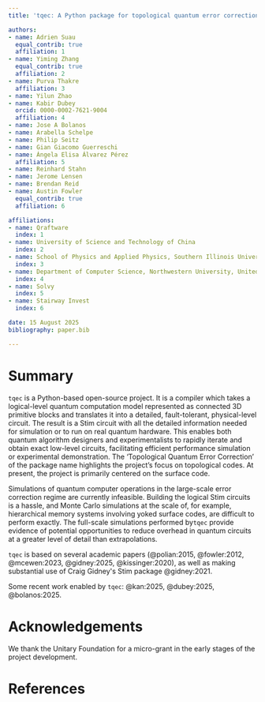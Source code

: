 ```yaml
---
title: 'tqec: A Python package for topological quantum error correction'

authors:
- name: Adrien Suau
  equal_contrib: true
  affiliation: 1
- name: Yiming Zhang
  equal_contrib: true
  affiliation: 2
- name: Purva Thakre
  affiliation: 3
- name: Yilun Zhao
- name: Kabir Dubey
  orcid: 0000-0002-7621-9004
  affiliation: 4
- name: Jose A Bolanos
- name: Arabella Schelpe
- name: Philip Seitz
- name: Gian Giacomo Guerreschi
- name: Ángela Elisa Álvarez Pérez
  affiliation: 5
- name: Reinhard Stahn
- name: Jerome Lensen
- name: Brendan Reid
- name: Austin Fowler
  equal_contrib: true
  affiliation: 6

affiliations:
- name: Qraftware
  index: 1
- name: University of Science and Technology of China
  index: 2
- name: School of Physics and Applied Physics, Southern Illinois University, Carbondale, IL, 62901, USA
  index: 3
- name: Department of Computer Science, Northwestern University, United States
  index: 4
- name: Solvy
  index: 5
- name: Stairway Invest
  index: 6

date: 15 August 2025
bibliography: paper.bib

---
```


# Summary

`tqec` is a Python-based open-source project. It is a compiler which takes a logical-level quantum
computation model represented as connected 3D primitive blocks and translates it into a detailed,
fault-tolerant, physical-level circuit. The result is a Stim circuit with all the detailed
information needed for simulation or to run on real quantum hardware. This enables both quantum algorithm
designers and experimentalists to rapidly iterate and obtain exact low-level circuits, facilitating
efficient performance simulation or experimental demonstration. The ‘Topological Quantum Error Correction’
of the package name highlights the project’s focus on topological codes. At present, the project is
primarily centered on the surface code.

Simulations of quantum computer operations in the large-scale error correction regime are currently
infeasible. Building the logical Stim circuits is a hassle, and Monte Carlo simulations at the scale of,
for example, hierarchical memory systems involving yoked surface codes, are difficult to perform exactly.
The full-scale simulations performed by`tqec` provide evidence of potential opportunities to reduce
overhead in quantum circuits at a greater level of detail than extrapolations.

`tqec` is based on several academic papers (@polian:2015, @fowler:2012, @mcewen:2023, @gidney:2025, @kissinger:2020),
as well as making substantial use of Craig Gidney's Stim package @gidney:2021.

Some recent work enabled by `tqec`: @kan:2025, @dubey:2025, @bolanos:2025.

# Acknowledgements

We thank the Unitary Foundation for a micro-grant in the early stages of the project development.

# References
